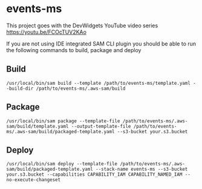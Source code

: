 # events-ms
This project goes with the DevWidgets YouTube video series https://youtu.be/FCOcTUV2KAo

If you are not using IDE integrated SAM CLI plugin you should be able to run the following commands to build, package 
and deploy

## Build
```
/usr/local/bin/sam build --template /path/to/events-ms/template.yaml --build-dir /path/to/events-ms/.aws-sam/build
```

## Package 
```
/usr/local/bin/sam package --template-file /path/to/events-ms/.aws-sam/build/template.yaml --output-template-file /path/to/events-ms/.aws-sam/build/packaged-template.yaml --s3-bucket your.s3.bucket
```

## Deploy
```
/usr/local/bin/sam deploy --template-file /path/to/events-ms/.aws-sam/build/packaged-template.yaml --stack-name events-ms --s3-bucket your.s3.bucket --capabilities CAPABILITY_IAM CAPABILITY_NAMED_IAM --no-execute-changeset
```
